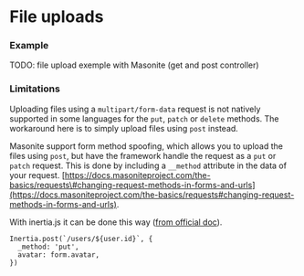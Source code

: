 # File uploads

### Example

TODO: file upload exemple with Masonite \(get and post controller\)

### Limitations

Uploading files using a `multipart/form-data` request is not natively supported in some languages for the `put`, `patch` or `delete` methods. The workaround here is to simply upload files using `post` instead.

Masonite support form method spoofing, which allows you to upload the files using `post`, but have the framework handle the request as a `put` or `patch` request. This is done by including a `__method` attribute in the data of your request. [https://docs.masoniteproject.com/the-basics/requests\#changing-request-methods-in-forms-and-urls](https://docs.masoniteproject.com/the-basics/requests#changing-request-methods-in-forms-and-urls). 

With inertia.js it can be done this way \([from official doc](https://inertiajs.com/file-uploads)\).

```text
Inertia.post(`/users/${user.id}`, {
  _method: 'put',
  avatar: form.avatar,
})
```



